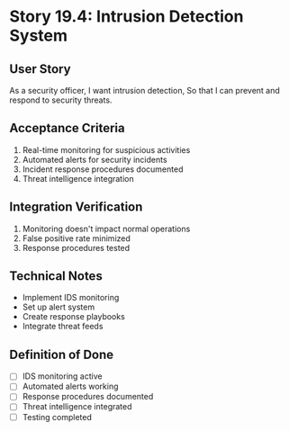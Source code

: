 # Story 19.4: Intrusion Detection System

## User Story

As a security officer,
I want intrusion detection,
So that I can prevent and respond to security threats.

## Acceptance Criteria

1. Real-time monitoring for suspicious activities
2. Automated alerts for security incidents
3. Incident response procedures documented
4. Threat intelligence integration

## Integration Verification

1. Monitoring doesn't impact normal operations
2. False positive rate minimized
3. Response procedures tested

## Technical Notes

- Implement IDS monitoring
- Set up alert system
- Create response playbooks
- Integrate threat feeds

## Definition of Done

- [ ] IDS monitoring active
- [ ] Automated alerts working
- [ ] Response procedures documented
- [ ] Threat intelligence integrated
- [ ] Testing completed
